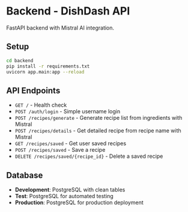 # Backend - DishDash API

FastAPI backend with Mistral AI integration.

## Setup

```bash
cd backend
pip install -r requirements.txt
uvicorn app.main:app --reload
```

## API Endpoints

- `GET /` - Health check
- `POST /auth/login` - Simple username login
- `POST /recipes/generate` - Generate recipe list from ingredients with Mistral
- `POST /recipes/details` - Get detailed recipe from recipe name with Mistral
- `GET /recipes/saved` - Get user saved recipes
- `POST /recipes/saved` - Save a recipe
- `DELETE /recipes/saved/{recipe_id}` - Delete a saved recipe

## Database

- **Development**: PostgreSQL with clean tables
- **Test**: PostgreSQL for automated testing
- **Production**: PostgreSQL for production deployment
